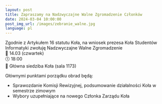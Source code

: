 ```yaml
---
layout:	post
title: Zapraszamy na Nadzwyczajne Walne Zgromadzenie Członków
date: 2024-03-04 10:00:00
post_img_url: /images/zebranie_walne.jpg
language: pl
---
```

Zgodnie z Artykułem 16 statutu Koła, na wniosek prezesa Koła Studentów Informatyki zwołuję Nadzwyczajne Walne Zgromadzenie  
📆 14.03 (czwartek)  
🕔 18:00  
🔽 Główna siedziba Koła (sala 1173)  

Głównymi punktami porządku obrad będą:
* Sprawozdanie Komisji Rewizyjnej, podsumowanie działalności Koła w semestrze zimowym
* Wybory uzupełniające na nowego Członka Zarządu Koła

